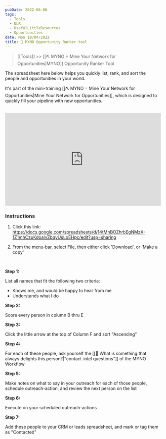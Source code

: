 ```yaml
---
pubDate: 2022-06-06
tags:
  - Tools
  - ULR
  - UsefulLittleResources
  - Opportunities
date: Mon 18/04/2022
title: 🔧 MYNO Opportunity Ranker tool
---
```


> [[Tools]] >> [[⛏️ MYNO = Mine Your Network for Opportunities|MYNO]] Opportunity Ranker Tool

The spreadsheet here below helps you quickly list, rank, and sort the people and opportunities in your world.

It's part of the mini-training [[⛏️ MYNO = Mine Your Network for Opportunities|Mine Your Network for Opportunities]], which is designed to quickly fill your pipeline with new opportunities.

<br />
<iframe src="https://docs.google.com/spreadsheets/d/14tMnBOZhrbEgNMzX-1Z1mhCzuKdoaIvZbqvUsLoEHpc/edit?usp=sharing" frameborder="0" height="300px" width="100%"></iframe>


<br />

### Instructions

1. Click this link: https://docs.google.com/spreadsheets/d/14tMnBOZhrbEgNMzX-1Z1mhCzuKdoaIvZbqvUsLoEHpc/edit?usp=sharing

2. From the menu-bar, select File, then either click 'Download', or 'Make a copy'

<br />

**Step 1:**

List all names that fit the following two criteria:

- Knows me, and would be happy to hear from me
- Understands what I do

**Step 2:**

Score every person in column B thru E

**Step 3:**

Click the little arrow at the top of Column F and sort "Ascending"

**Step 4:**

For each of these people, ask yourself the [[🤩 What is something that always delights this person?|"contact-intel questions"]] of the MYNO Workflow

**Step 5:**

Make notes on what to say in your outreach for each of those people, schedule outreach-action, and review the next person on the list

**Step 6:**

Execute on your scheduled outreach-actions

**Step 7:**

Add these people to your CRM or leads spreadsheet, and mark or tag them as "Contacted"
